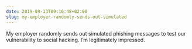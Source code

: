 ```yaml
---
date: 2019-09-13T09:16:48+02:00
slug: my-employer-randomly-sends-out-simulated
---
```

My employer randomly sends out simulated phishing messages to test our vulnerability to social hacking. I’m legitimately impressed.

